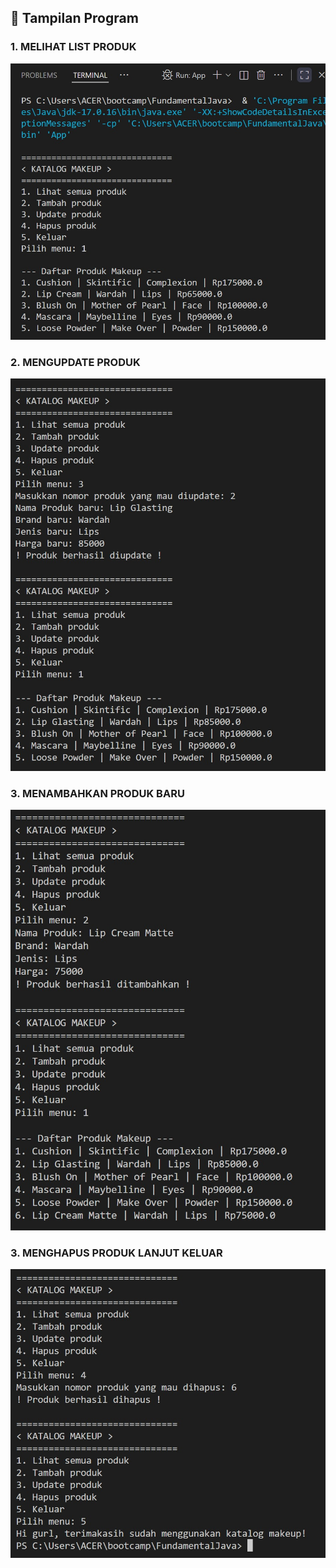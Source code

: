 ## 📸 Tampilan Program

### 1. MELIHAT LIST PRODUK 
![LIHAT SEMUA PRODUK (MENU 1)](./assets/LIHAT_SEMUA_PRODUK_(1).jpg)

### 2. MENGUPDATE PRODUK
![UPDATE PRODUK (MENU 3)](./assets/UPDATE_PRODUK_(3).jpg)

### 3. MENAMBAHKAN PRODUK BARU
![TAMBAH PRODUK (MENU 2)](./assets/TAMBAH_PRODUK_(2).jpg)

### 3. MENGHAPUS PRODUK LANJUT KELUAR
![HAPUS PRODUK & KELUAR (4)](./assets/HAPUS_PRODUK_&_KELUAR_(4).jpg)
